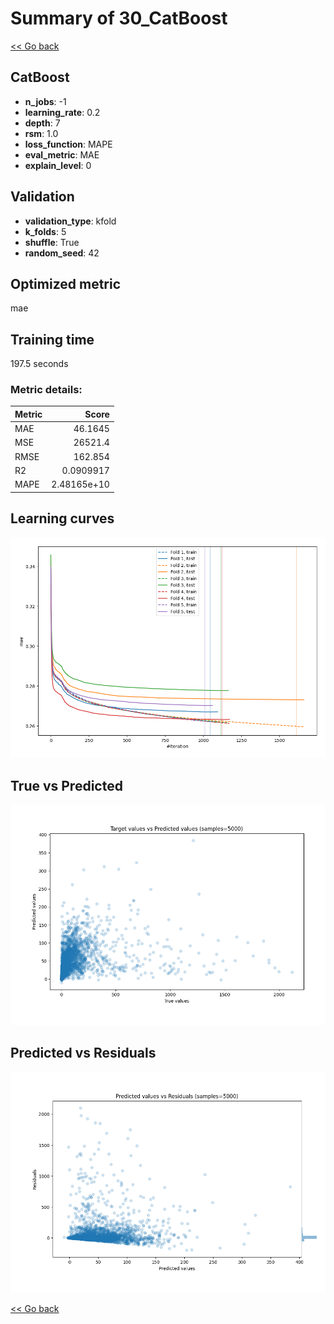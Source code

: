 # Summary of 30_CatBoost

[<< Go back](../README.md)


## CatBoost
- **n_jobs**: -1
- **learning_rate**: 0.2
- **depth**: 7
- **rsm**: 1.0
- **loss_function**: MAPE
- **eval_metric**: MAE
- **explain_level**: 0

## Validation
 - **validation_type**: kfold
 - **k_folds**: 5
 - **shuffle**: True
 - **random_seed**: 42

## Optimized metric
mae

## Training time

197.5 seconds

### Metric details:
| Metric   |           Score |
|:---------|----------------:|
| MAE      |    46.1645      |
| MSE      | 26521.4         |
| RMSE     |   162.854       |
| R2       |     0.0909917   |
| MAPE     |     2.48165e+10 |



## Learning curves
![Learning curves](learning_curves.png)
## True vs Predicted

![True vs Predicted](true_vs_predicted.png)


## Predicted vs Residuals

![Predicted vs Residuals](predicted_vs_residuals.png)



[<< Go back](../README.md)
